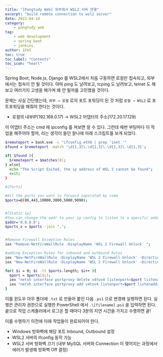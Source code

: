 ```yaml
---
title: "[Pangtudy Web] 외부에서 WSL2 서버 연결"
excerpt: "build remote connection to wsl2 server"
date: 2022-04-18
category:
    - pangtudy web
tag:
    - web development
    - spring boot
    - jenkins
author: 1FeS
toc: true
toc_label: "Contents"
toc_icon: "heart"
---
```


Spring Boot, Node.js, Django 를 WSL2에서 처음 구동하면 로컬만 접속되고, 외부에서는 접속이 안 될 것이다. 아마 ping 도 날려보고, tcping 도 날려보고, telnet 도 해보고 여러가지 고생을 해가며 왜 안 될까를 고민했을 것이다.

문제는 사실 간단했는데, `외부 → 로컬` 로의 포트 포워딩이 된 것 처럼 `로컬 → WSL2` 로 포트포워딩을 해줘야 한다는 것이다.

- 로컬의 내부IP(192.168.0.17) -> WSL2 어댑터의 주소(172.20.17.129)

이 어댑터 주소는 cmd 에 ipconfig 를 쳐보면 알 수 있다. 그런데 매번 부팅마다 이 작업을 해주어야 할까, 라는 생각이 들던 찰나에 아래 스크립트를 보게 되었다.

```sh
$remoteport = bash.exe -c "ifconfig eth0 | grep 'inet '"
$found = $remoteport -match '\d{1,3}\.\d{1,3}\.\d{1,3}\.\d{1,3}';

if( $found ){
  $remoteport = $matches[0];
} else{
  echo "The Script Exited, the ip address of WSL 2 cannot be found";
  exit;
}

#[Ports]

#All the ports you want to forward separated by coma
$ports=@(80,443,10000,3000,5000,9090);


#[Static ip]
#You can change the addr to your ip config to listen to a specific address
$addr='0.0.0.0';
$ports_a = $ports -join ",";


#Remove Firewall Exception Rules
iex "Remove-NetFireWallRule -DisplayName 'WSL 2 Firewall Unlock' ";

#adding Exception Rules for inbound and outbound Rules
iex "New-NetFireWallRule -DisplayName 'WSL 2 Firewall Unlock' -Direction Outbound -LocalPort $ports_a -Action Allow -Protocol TCP";
iex "New-NetFireWallRule -DisplayName 'WSL 2 Firewall Unlock' -Direction Inbound -LocalPort $ports_a -Action Allow -Protocol TCP";

for( $i = 0; $i -lt $ports.length; $i++ ){
  $port = $ports[$i];
  iex "netsh interface portproxy delete v4tov4 listenport=$port listenaddress=$addr";
  iex "netsh interface portproxy add v4tov4 listenport=$port listenaddress=$addr connectport=$port connectaddress=$remoteport";
}
```

이를 윈도우 아무 폴더에 `.txt` 로 만들어 붙인 다음 `.ps1` 으로 변경해 실행하면 된다. 실행은 관리자 권한으로 실행한 PowerShell 에서 `.\[filename].ps1` 을 입력하면 된다. 끝으로 작업 스케줄러에서 로그온 할 때마다 3분의 지연 시간을 가지고 수행하면 끝!

이를 수행하기 이전에 아래 작업들이 완료되어야 한다. 

- Windows 방화벽에 해당 포트 Inbound, Outbound 설정
- WSL2 서버의 ifconfig 동작 가능
- WSL2 서버 방화벽 끄기 (내부 MySQL 서버와 Connection 이 맺어지는 과정에서 에러가 발생해 방화벽 Off 결정)
